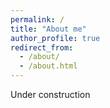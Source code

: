```yaml
---
permalink: /
title: "About me"
author_profile: true
redirect_from: 
  - /about/
  - /about.html
---
```


Under construction